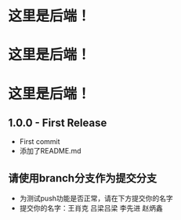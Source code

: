 # 这里是后端！
# 这里是后端！
# 这里是后端！


## 1.0.0 - First Release

- First commit
- 添加了README.md

## 请使用branch分支作为提交分支

- 为测试push功能是否正常，请在下方提交你的名字
- 提交你的名字：王肖克 吕梁吕梁 李先进 赵炳鑫